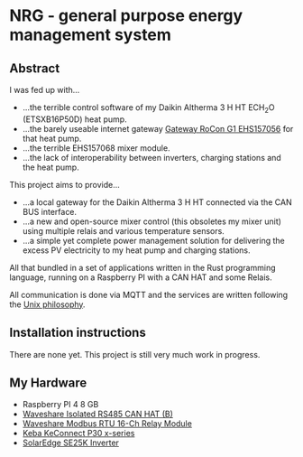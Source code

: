 # NRG - general purpose energy management system

## Abstract

I was fed up with...

- ...the terrible control software of my Daikin Altherma 3 H HT
  ECH<sub>2</sub>O (ETSXB16P50D) heat pump.
- ...the barely useable internet gateway [Gateway RoCon G1
  EHS157056](https://www.daikin.de/de_de/produkte/product.html/EHS157056.html)
  for that heat pump.
- ...the terrible EHS157068 mixer module.
- ...the lack of interoperability between inverters, charging stations and the
  heat pump.

This project aims to provide...

- ...a local gateway for the Daikin Altherma 3 H HT connected via the CAN BUS
  interface.
- ...a new and open-source mixer control (this obsoletes my mixer unit) using
  multiple relais and various temperature sensors.
- ...a simple yet complete power management solution for delivering the excess
  PV electricity to my heat pump and charging stations.

All that bundled in a set of applications written in the Rust programming
language, running on a Raspberry PI with a CAN HAT and some Relais.

All communication is done via MQTT and the services are written following
the [Unix philosophy](https://en.wikipedia.org/wiki/Unix_philosophy).

## Installation instructions

There are none yet. This project is still very much work in progress.

## My Hardware

- Raspberry PI 4 8 GB
- [Waveshare Isolated RS485 CAN HAT (B)](https://www.amazon.de/dp/B0BKKZG6C4)
- [Waveshare Modbus RTU 16-Ch Relay
  Module](https://www.amazon.de/dp/B0C9M7YL93)
- [Keba KeConnect P30
  x-series](https://www.keba.com/de/emobility/products/x-series/x-serie)
- [SolarEdge
SE25K Inverter](https://www.solaredge.com/en/products/residential/pv-inverters/solaredge-home-wave-inverters)
